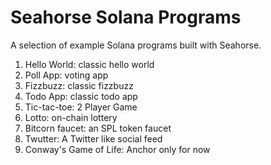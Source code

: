 # Seahorse Solana Programs
A selection of example Solana programs built with Seahorse. 

1. Hello World: classic hello world
2. Poll App: voting app
3. Fizzbuzz: classic fizzbuzz
4. Todo App: classic todo app
5. Tic-tac-toe: 2 Player Game
6. Lotto: on-chain lottery
7. Bitcorn faucet: an SPL token faucet
8. Twutter: A Twitter like social feed
9. Conway's Game of Life: Anchor only for now
